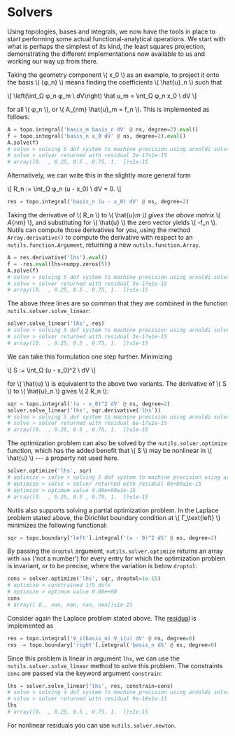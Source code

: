 # Solvers

Using topologies, bases and integrals, we now have the tools in place to start
performing some actual functional-analytical operations. We start with what is
perhaps the simplest of its kind, the least squares projection, demonstrating
the different implementations now available to us and working our way up from
there.

Taking the geometry component \\( x_0 \\) as an example, to project it onto the
basis \\( \{φ_n\} \\) means finding the coefficients \\( \hat{u}_n \\) such
that

\\[ \left(\int_Ω φ_n φ_m \ dV\right) \hat u_m = \int_Ω φ_n x_0 \ dV \\]

for all \\( φ_n \\), or \\( A_{nm} \hat{u}_m = f_n \\). This is implemented as
follows:

```python
A = topo.integral('basis_m basis_n dV' @ ns, degree=2).eval()
f = topo.integral('basis_n x_0 dV' @ ns, degree=2).eval()
A.solve(f)
# solve > solving 5 dof system to machine precision using arnoldi solver
# solve > solver returned with residual 3e-17±1e-15
# array([0.  , 0.25, 0.5 , 0.75, 1.  ])±1e-15
```

Alternatively, we can write this in the slightly more general form

\\[ R_n := \int_Ω φ_n (u - x_0) \ dV = 0. \\]

```python
res = topo.integral('basis_n (u - x_0) dV' @ ns, degree=2)
```

Taking the derivative of \\( R_n \\) to \\( \hat{u}_m \\) gives the above
matrix \\( A_{nm} \\), and substituting for \\( \hat{u} \\) the zero vector
yields \\( -f_n \\).  Nutils can compute those derivatives for you, using the
method `Array.derivative()` to compute the derivative with respect to an
`nutils.function.Argument`, returning a new `nutils.function.Array`.

```python
A = res.derivative('lhs').eval()
f = -res.eval(lhs=numpy.zeros(5))
A.solve(f)
# solve > solving 5 dof system to machine precision using arnoldi solver
# solve > solver returned with residual 3e-17±1e-15
# array([0.  , 0.25, 0.5 , 0.75, 1.  ])±1e-15
```

The above three lines are so common that they are combined in the function
`nutils.solver.solve_linear`:

```python
solver.solve_linear('lhs', res)
# solve > solving 5 dof system to machine precision using arnoldi solver
# solve > solver returned with residual 3e-17±1e-15
# array([0.  , 0.25, 0.5 , 0.75, 1.  ])±1e-15
```

We can take this formulation one step further.  Minimizing

\\[ S := \int_Ω (u - x_0)^2 \ dV \\]

for \\( \hat{u} \\) is equivalent to the above two variants.  The derivative of
\\( S \\) to \\( \hat{u}_n \\) gives \\( 2 R_n \\):

```python
sqr = topo.integral('(u - x_0)^2 dV' @ ns, degree=2)
solver.solve_linear('lhs', sqr.derivative('lhs'))
# solve > solving 5 dof system to machine precision using arnoldi solver
# solve > solver returned with residual 6e-17±1e-15
# array([0.  , 0.25, 0.5 , 0.75, 1.  ])±1e-15
```

The optimization problem can also be solved by the
`nutils.solver.optimize` function, which has the added benefit that
\\( S \\) may be nonlinear in \\( \hat{u} \\) --- a property not used here.

```python
solver.optimize('lhs', sqr)
# optimize > solve > solving 5 dof system to machine precision using arnoldi solver
# optimize > solve > solver returned with residual 0e+00±1e-15
# optimize > optimum value 0.00e+00±1e-15
# array([0.  , 0.25, 0.5 , 0.75, 1.  ])±1e-15
```

Nutils also supports solving a partial optimization problem.  In the Laplace
problem stated above, the Dirichlet boundary condition at \\( Γ_\text{left} \\)
minimizes the following functional:

```python
sqr = topo.boundary['left'].integral('(u - 0)^2 dS' @ ns, degree=2)
```

By passing the `droptol` argument, `nutils.solver.optimize` returns an
array with `nan` ('not a number') for every entry for which the optimization
problem is invariant, or to be precise, where the variation is below
`droptol`:

```python
cons = solver.optimize('lhs', sqr, droptol=1e-15)
# optimize > constrained 1/5 dofs
# optimize > optimum value 0.00e+00
cons
# array([ 0., nan, nan, nan, nan])±1e-15
```

Consider again the Laplace problem stated above. The
[residual](theory.md#weak-form) is implemented as

```python
res = topo.integral('∇_i(basis_n) ∇_i(u) dV' @ ns, degree=0)
res -= topo.boundary['right'].integral('basis_n dS' @ ns, degree=0)
```

Since this problem is linear in argument `lhs`, we can use the
`nutils.solver.solve_linear` method to solve this problem.  The constraints
`cons` are passed via the keyword argument `constrain`:

```python
lhs = solver.solve_linear('lhs', res, constrain=cons)
# solve > solving 4 dof system to machine precision using arnoldi solver
# solve > solver returned with residual 9e-16±1e-15
lhs
# array([0.  , 0.25, 0.5 , 0.75, 1.  ])±1e-15
```

For nonlinear residuals you can use `nutils.solver.newton`.
